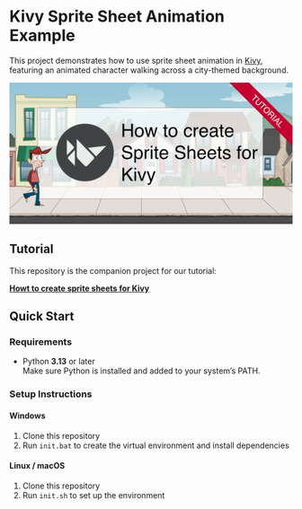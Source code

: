 # Kivy Sprite Sheet Animation Example

This project demonstrates how to use sprite sheet animation in [Kivy](https://kivy.org/), featuring an animated character walking across a city-themed background.

<a href="https://www.codeandweb.com/texturepacker/tutorials/how-to-create-sprite-sheets-and-animations-with-kivy">
<img src="./docs/kivy-sprite-sheet-example.png"/>
</a>

## Tutorial

This repository is the companion project for our tutorial:

**[Howt to create sprite sheets for Kivy](https://www.codeandweb.com/texturepacker/tutorials/how-to-create-sprite-sheets-and-animations-with-kivy)**


## Quick Start

### Requirements

- Python **3.13** or later  
  Make sure Python is installed and added to your system’s PATH.

### Setup Instructions

#### Windows

1. Clone this repository  
2. Run `init.bat` to create the virtual environment and install dependencies

#### Linux / macOS

1. Clone this repository  
2. Run `init.sh` to set up the environment

